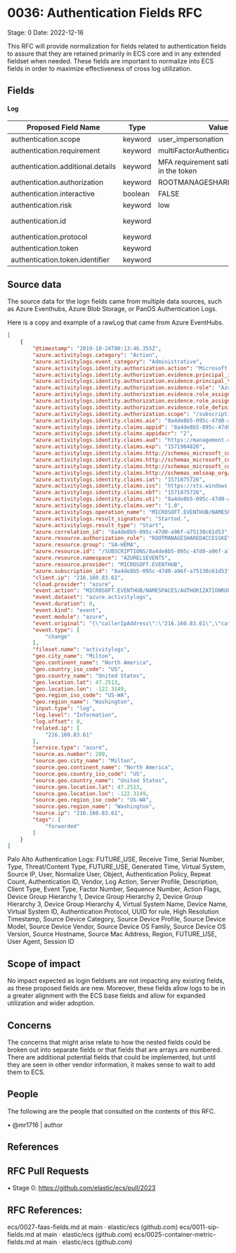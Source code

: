 # 0036: Authentication Fields RFC

Stage: 0
Date: 2022-12-16

This RFC will provide normalization for fields related to authentication fields to assure that they are retained primarily in ECS core and in any extended fieldset when needed. These fields are important to normalize into ECS fields in order to maximize effectiveness of cross log utilization. 

## Fields

#### Log
|Proposed Field Name|Type|Value|Description|
| --- | --- | --- | --- |
|authentication.scope|keyword|user_impersonation|azure.activitylogs.identity.claims.http://schemas_microsoft_com/identity/claims/scope|
|authentication.requirement|keyword|multiFactorAuthentication|azure.activitylogs.properties.authentication_requirement|
|authentication.additional.details|keyword|MFA requirement satisfied by claim in the token|azure.activitylogs.properties.status.additionalDetails|
|authentication.authorization|keyword|ROOTMANAGESHAREDACCESSKEY|azure.resource.authorization_rule|
|authentication.interactive|boolean|FALSE|azure.signinlogs.properties.interactive|
|authentication.risk|keyword|low|azure.signinlogs.properties.risk_level_aggregated|
|authentication.id|keyword||Unique ID given across primary authentication and additional (multi factor) authentication.|
|authentication.protocol|keyword||Authentication Protocol (authproto)|
|authentication.token|keyword||Unique token provided during the event|
|authentication.token.identifier|keyword||Login token identifier/value|

## Source data

The source data for the logn fields came from multiple data sources, such as Azure Eventhubs, Azure Blob Storage, or PanOS Authentication Logs.

Here is a copy and example of a rawLog that came from Azure EventHubs.
```json
[
    {
        "@timestamp": "2019-10-24T00:13:46.355Z",
        "azure.activitylogs.category": "Action",
        "azure.activitylogs.event_category": "Administrative",
        "azure.activitylogs.identity.authorization.action": "Microsoft.EventHub/namespaces/authorizationRules/listKeys/action",
        "azure.activitylogs.identity.authorization.evidence.principal_id": "8a4de8b5-095c-47d0-a96f-a75130c61d53",
        "azure.activitylogs.identity.authorization.evidence.principal_type": "ServicePrincipal",
        "azure.activitylogs.identity.authorization.evidence.role": "Azure EventGrid Service BuiltIn Role",
        "azure.activitylogs.identity.authorization.evidence.role_assignment_id": "8a4de8b5-095c-47d0-a96f-a75130c61d53",
        "azure.activitylogs.identity.authorization.evidence.role_assignment_scope": "/subscriptions/8a4de8b5-095c-47d0-a96f-a75130c61d53",
        "azure.activitylogs.identity.authorization.evidence.role_definition_id": "8a4de8b5-095c-47d0-a96f-a75130c61d53",
        "azure.activitylogs.identity.authorization.scope": "/subscriptions/8a4de8b5-095c-47d0-a96f-a75130c61d53/resourceGroups/sa-hem/providers/Microsoft.EventHub/namespaces/azurelsevents/authorizationRules/RootManageSharedAccessKey",
        "azure.activitylogs.identity.claims.aio": "8a4de8b5-095c-47d0-a96f-a75130c61d53",
        "azure.activitylogs.identity.claims.appid": "8a4de8b5-095c-47d0-a96f-a75130c61d53",
        "azure.activitylogs.identity.claims.appidacr": "2",
        "azure.activitylogs.identity.claims.aud": "https://management.core.windows.net/",
        "azure.activitylogs.identity.claims.exp": "1571904826",
        "azure.activitylogs.identity.claims.http://schemas_microsoft_com/identity/claims/identityprovider": "https://sts.windows.net/8a4de8b5-095c-47d0-a96f-a75130c61d53/",
        "azure.activitylogs.identity.claims.http://schemas_microsoft_com/identity/claims/objectidentifier": "8a4de8b5-095c-47d0-a96f-a75130c61d53",
        "azure.activitylogs.identity.claims.http://schemas_microsoft_com/identity/claims/tenantid": "8a4de8b5-095c-47d0-a96f-a75130c61d53",
        "azure.activitylogs.identity.claims.http://schemas_xmlsoap_org/ws/2005/05/identity/claims/nameidentifier": "8a4de8b5-095c-47d0-a96f-a75130c61d53",
        "azure.activitylogs.identity.claims.iat": "1571875726",
        "azure.activitylogs.identity.claims.iss": "https://sts.windows.net/8a4de8b5-095c-47d0-a96f-a75130c61d53/",
        "azure.activitylogs.identity.claims.nbf": "1571875726",
        "azure.activitylogs.identity.claims.uti": "8a4de8b5-095c-47d0-a96f-a75130c61d53",
        "azure.activitylogs.identity.claims.ver": "1.0",
        "azure.activitylogs.operation_name": "MICROSOFT.EVENTHUB/NAMESPACES/AUTHORIZATIONRULES/LISTKEYS/ACTION",
        "azure.activitylogs.result_signature": "Started.",
        "azure.activitylogs.result_type": "Start",
        "azure.correlation_id": "8a4de8b5-095c-47d0-a96f-a75130c61d53",
        "azure.resource.authorization_rule": "ROOTMANAGESHAREDACCESSKEY",
        "azure.resource.group": "SA-HEMA",
        "azure.resource.id": "/SUBSCRIPTIONS/8a4de8b5-095c-47d0-a96f-a75130c61d53/RESOURCEGROUPS/SA-HEMA/PROVIDERS/MICROSOFT.EVENTHUB/NAMESPACES/AZURELSEVENTS/AUTHORIZATIONRULES/ROOTMANAGESHAREDACCESSKEY",
        "azure.resource.namespace": "AZURELSEVENTS",
        "azure.resource.provider": "MICROSOFT.EVENTHUB",
        "azure.subscription_id": "8a4de8b5-095c-47d0-a96f-a75130c61d53",
        "client.ip": "216.160.83.61",
        "cloud.provider": "azure",
        "event.action": "MICROSOFT.EVENTHUB/NAMESPACES/AUTHORIZATIONRULES/LISTKEYS/ACTION",
        "event.dataset": "azure.activitylogs",
        "event.duration": 0,
        "event.kind": "event",
        "event.module": "azure",
        "event.original": "{\"callerIpAddress\":\"216.160.83.61\",\"category\":\"Action\",\"correlationId\":\"8a4de8b5-095c-47d0-a96f-a75130c61d53\",\"durationMs\":0,\"identity\":{\"authorization\":{\"action\":\"Microsoft.EventHub/namespaces/authorizationRules/listKeys/action\",\"evidence\":{\"principalId\":\"8a4de8b5-095c-47d0-a96f-a75130c61d53\",\"principalType\":\"ServicePrincipal\",\"role\":\"Azure EventGrid Service BuiltIn Role\",\"roleAssignmentId\":\"8a4de8b5-095c-47d0-a96f-a75130c61d53\",\"roleAssignmentScope\":\"/subscriptions/8a4de8b5-095c-47d0-a96f-a75130c61d53\",\"roleDefinitionId\":\"8a4de8b5-095c-47d0-a96f-a75130c61d53\"},\"scope\":\"/subscriptions/8a4de8b5-095c-47d0-a96f-a75130c61d53/resourceGroups/sa-hem/providers/Microsoft.EventHub/namespaces/azurelsevents/authorizationRules/RootManageSharedAccessKey\"},\"claims\":{\"aio\":\"8a4de8b5-095c-47d0-a96f-a75130c61d53\",\"appid\":\"8a4de8b5-095c-47d0-a96f-a75130c61d53\",\"appidacr\":\"2\",\"aud\":\"https://management.core.windows.net/\",\"exp\":\"1571904826\",\"http://schemas.microsoft.com/identity/claims/identityprovider\":\"https://sts.windows.net/8a4de8b5-095c-47d0-a96f-a75130c61d53/\",\"http://schemas.microsoft.com/identity/claims/objectidentifier\":\"8a4de8b5-095c-47d0-a96f-a75130c61d53\",\"http://schemas.microsoft.com/identity/claims/tenantid\":\"8a4de8b5-095c-47d0-a96f-a75130c61d53\",\"http://schemas.xmlsoap.org/ws/2005/05/identity/claims/nameidentifier\":\"8a4de8b5-095c-47d0-a96f-a75130c61d53\",\"iat\":\"1571875726\",\"iss\":\"https://sts.windows.net/8a4de8b5-095c-47d0-a96f-a75130c61d53/\",\"nbf\":\"1571875726\",\"uti\":\"8a4de8b5-095c-47d0-a96f-a75130c61d53\",\"ver\":\"1.0\"}},\"level\":\"Information\",\"location\":\"global\",\"operationName\":\"MICROSOFT.EVENTHUB/NAMESPACES/AUTHORIZATIONRULES/LISTKEYS/ACTION\",\"resourceId\":\"/SUBSCRIPTIONS/8a4de8b5-095c-47d0-a96f-a75130c61d53/RESOURCEGROUPS/SA-HEMA/PROVIDERS/MICROSOFT.EVENTHUB/NAMESPACES/AZURELSEVENTS/AUTHORIZATIONRULES/ROOTMANAGESHAREDACCESSKEY\",\"resultSignature\":\"Started.\",\"resultType\":\"Start\",\"time\":\"2019-10-24T00:13:46.3554259Z\"}",
        "event.type": [
            "change"
        ],
        "fileset.name": "activitylogs",
        "geo.city_name": "Milton",
        "geo.continent_name": "North America",
        "geo.country_iso_code": "US",
        "geo.country_name": "United States",
        "geo.location.lat": 47.2513,
        "geo.location.lon": -122.3149,
        "geo.region_iso_code": "US-WA",
        "geo.region_name": "Washington",
        "input.type": "log",
        "log.level": "Information",
        "log.offset": 0,
        "related.ip": [
            "216.160.83.61"
        ],
        "service.type": "azure",
        "source.as.number": 209,
        "source.geo.city_name": "Milton",
        "source.geo.continent_name": "North America",
        "source.geo.country_iso_code": "US",
        "source.geo.country_name": "United States",
        "source.geo.location.lat": 47.2513,
        "source.geo.location.lon": -122.3149,
        "source.geo.region_iso_code": "US-WA",
        "source.geo.region_name": "Washington",
        "source.ip": "216.160.83.61",
        "tags": [
            "forwarded"
        ]
    }
]
```
Palo Alto Authentication Logs:
FUTURE_USE, Receive Time, Serial Number, Type, Threat/Content Type, FUTURE_USE, Generated Time, Virtual System, Source IP, User, Normalize User, Object, Authentication Policy, Repeat Count, Authentication ID, Vendor, Log Action, Server Profile, Description, Client Type, Event Type, Factor Number, Sequence Number, Action Flags, Device Group Hierarchy 1, Device Group Hierarchy 2, Device Group Hierarchy 3, Device Group Hierarchy 4, Virtual System Name, Device Name, Virtual System ID, Authentication Protocol, UUID for rule, High Resolution Timestamp, Source Device Category, Source Device Profile, Source Device Model, Source Device Vendor, Source Device OS Family, Source Device OS Version, Source Hostname, Source Mac Address, Region, FUTURE_USE, User Agent, Session ID


## Scope of impact

No impact expected as login fieldsets are not impacting any existing fields, as these proposed fields are new. Moreover, these fields allow logs to be in a greater alignment with the ECS base fields and allow for expanded utilization and wider adoption.

## Concerns

The concerns that might arise relate to how the nested fields could be broken out into separate fields or that fields that are arrays are numbered. There are additional potential fields that could be implemented, but until they are seen in other vendor information, it makes sense to wait to add them to ECS.

## People

The following are the people that consulted on the contents of this RFC.

•	@mr1716 | author

## References

## RFC Pull Requests
•	Stage 0: https://github.com/elastic/ecs/pull/2023


## RFC References:
ecs/0027-faas-fields.md at main · elastic/ecs (github.com)
ecs/0011-sip-fields.md at main · elastic/ecs (github.com)
ecs/0025-container-metric-fields.md at main · elastic/ecs (github.com)
